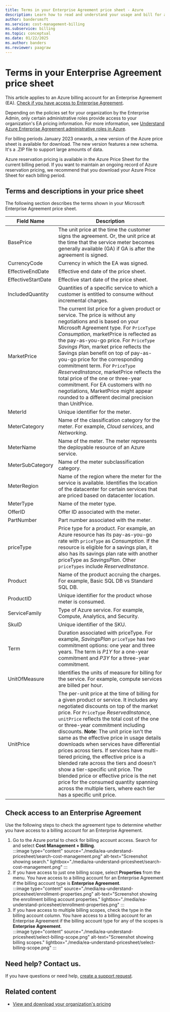 ```yaml
---
title: Terms in your Enterprise Agreement price sheet - Azure
description: Learn how to read and understand your usage and bill for an Enterprise Agreement.
author: bandersmsft
ms.service: cost-management-billing
ms.subservice: billing
ms.topic: conceptual
ms.date: 01/22/2025
ms.author: banders
ms.reviewer: paagraw
---
```


# Terms in your Enterprise Agreement price sheet

This article applies to an Azure billing account for an Enterprise Agreement (EA). [Check if you have access to Enterprise Agreement](#check-access-to-an-enterprise-agreement).

Depending on the policies set for your organization by the Enterprise Admin, only certain administrative roles provide access to your organization's EA pricing information. For more information, see [Understand Azure Enterprise Agreement administrative roles in Azure](understand-ea-roles.md).

For billing periods January 2023 onwards, a new version of the Azure price sheet is available for download. The new version features a new schema. It's a .ZIP file to support large amounts of data.

Azure reservation pricing is available in the Azure Price Sheet for the current billing period. If you want to maintain an ongoing record of Azure reservation pricing, we recommend that you download your Azure Price Sheet for each billing period.

## Terms and descriptions in your price sheet

The following section describes the terms shown in your Microsoft Enterprise Agreement price sheet.

| **Field Name** | **Description** |
| --- | --- |
| BasePrice | The unit price at the time the customer signs the agreement. Or, the unit price at the time that the service meter becomes generally available (GA) if GA is after the agreement is signed. |
| CurrencyCode | Currency in which the EA was signed. |
| EffectiveEndDate | Effective end date of the price sheet. |
| EffectiveStartDate | Effective start date of the price sheet. |
| IncludedQuantity | Quantities of a specific service to which a customer is entitled to consume without incremental charges. |
| MarketPrice | The current list price for a given product or service. The price is without any negotiations and is based on your Microsoft Agreement type. For `PriceType` _Consumption_, marketPrice is reflected as the pay-as-you-go price. For `PriceType`  _Savings Plan_, market price reflects the Savings plan benefit on top of pay-as-you-go price for the corresponding commitment term. For `PriceType` _ReservedInstance_, marketPrice reflects the total price of the one or three-year commitment. For EA customers with no negotiations, MarketPrice might appear rounded to a different decimal precision than UnitPrice.  |
| MeterId | Unique identifier for the meter. |
| MeterCategory | Name of the classification category for the meter. For example, _Cloud services_, and _Networking_. |
| MeterName | Name of the meter. The meter represents the deployable resource of an Azure service. |
| MeterSubCategory | Name of the meter subclassification category. |
| MeterRegion | Name of the region where the meter for the service is available. Identifies the location of the datacenter for certain services that are priced based on datacenter location. |
| MeterType | Name of the meter type. |
| OfferID | Offer ID associated with the meter. |
| PartNumber | Part number associated with the meter. |
| priceType | Price type for a product. For example, an Azure resource has its pay-as-you-go rate with `priceType` as _Consumption_. If the resource is eligible for a savings plan, it also has its savings plan rate with another priceType as _SavingsPlan_. Other `priceTypes` include _ReservedInstance_. |
| Product | Name of the product accruing the charges. For example, Basic SQL DB vs Standard SQL DB. |
| ProductID | Unique identifier for the product whose meter is consumed. |
| ServiceFamily | Type of Azure service. For example, Compute, Analytics, and Security. |
| SkuID | Unique identifier of the SKU. |
| Term | Duration associated with priceType. For example, _SavingsPlan_ `priceType` has two commitment options: one year and three years. The term is _P1Y_ for a one-year commitment and _P3Y_ for a three-year commitment. |
| UnitOfMeasure | Identifies the units of measure for billing for the service. For example, compute services are billed per hour. |
| UnitPrice | The per-unit price at the time of billing for a given product or service. It includes any negotiated discounts on top of the market price. For `PriceType` *ReservedInstance*, `unitPrice` reflects the total cost of the one or three-year commitment including discounts. **Note**: The unit price isn't the same as the effective price in usage details downloads when services have differential prices across tiers. If services have multi-tiered pricing, the effective price is a blended rate across the tiers and doesn't show a tier-specific unit price. The blended price or effective price is the net price for the consumed quantity spanning across the multiple tiers, where each tier has a specific unit price. |

## Check access to an Enterprise Agreement

Use the following steps to check the agreement type to determine whether you have access to a billing account for an Enterprise Agreement.

1. Go to the Azure portal to check for billing account access. Search for and select **Cost Management + Billing**.  
    :::image type="content" source="./media/ea-understand-pricesheet/search-cost-management.png" alt-text="Screenshot showing search." lightbox="./media/ea-understand-pricesheet/search-cost-management.png" :::
1. If you have access to just one billing scope, select **Properties** from the menu. You have access to a billing account for an Enterprise Agreement if the billing account type is **Enterprise Agreement**.  
    :::image type="content" source="./media/ea-understand-pricesheet/enrollment-properties.png" alt-text="Screenshot showing the enrollment billing account properties." lightbox="./media/ea-understand-pricesheet/enrollment-properties.png" :::
1. If you have access to multiple billing scopes, check the type in the billing account column. You have access to a billing account for an Enterprise Agreement if the billing account type for any of the scopes is **Enterprise Agreement**.  
    :::image type="content" source="./media/ea-understand-pricesheet/select-billing-scope.png" alt-text="Screenshot showing billing scopes." lightbox="./media/ea-understand-pricesheet/select-billing-scope.png" :::

## Need help? Contact us.

If you have questions or need help, [create a support request](https://go.microsoft.com/fwlink/?linkid=2083458).

## Related content

- [View and download your organization's pricing](ea-pricing.md)